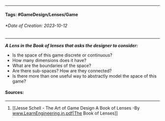 __________________________________________________________________________
#### **Tags:** #GameDesign/Lenses/Game   
###### *Date of Creation: 2023-10-12
__________________________________________________________________________

***A Lens in the Book of lenses that asks the designer to consider:***
- Is the space of this game discrete or continuous?
- How many dimensions does it have?
- What are the boundaries of the space?
- Are there sub-spaces? How are they connected?
- Is there more than one useful way to abstractly model the space of this game?
#### Sources:
__________________________________________________________________________
1. [[Jesse Schell - The Art of Game Design A Book of Lenses -By www.LearnEngineering.in.pdf|The Book of Lenses]]